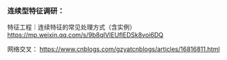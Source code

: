 ### 连续型特征调研：

特征工程｜连续特征的常见处理方式（含实例） https://mp.weixin.qq.com/s/9b8qlVIEUflEDSk8voi6DQ

网络交叉： https://www.cnblogs.com/gzyatcnblogs/articles/16816811.html
